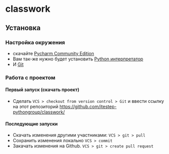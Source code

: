# classwork

## Установка

### Настройка окружения

* скачайте [Pycharm Community Edition](https://www.jetbrains.com/pycharm/download/) 
* Вам так-же нужно будет  установить [Python интерпретатор](https://www.python.org/downloads/)
* И [Git](https://git-scm.com/book/en/v2/Getting-Started-Installing-Git)

### Работа с проектом

#### Первый запуск (скачать проект)

* Сделать `VCS > checkout from version control > Git` 
  и ввести ссылку на этот репозиторий https://github.com/itestep-pythongroup/classwork/
  
#### Последующие запуски   

* Скачать изменения другими участниками: `VCS > git > pull`
* Сохранить изменения локально `VCS > commit`
* Закачать изменения на Github. `VCS > git > create pull request`
